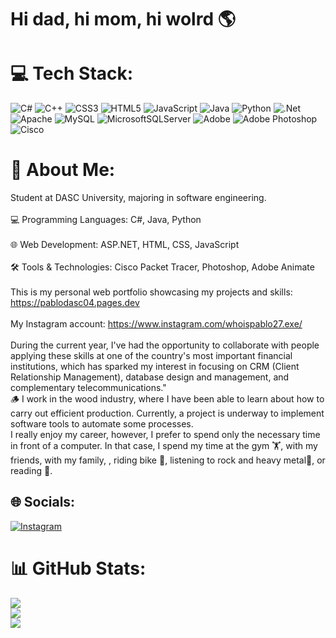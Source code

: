 # Hi dad, hi mom, hi wolrd 🌎

# 💻 Tech Stack:
![C#](https://img.shields.io/badge/c%23-%23239120.svg?style=for-the-badge&logo=csharp&logoColor=white) ![C++](https://img.shields.io/badge/c++-%2300599C.svg?style=for-the-badge&logo=c%2B%2B&logoColor=white) ![CSS3](https://img.shields.io/badge/css3-%231572B6.svg?style=for-the-badge&logo=css3&logoColor=white) ![HTML5](https://img.shields.io/badge/html5-%23E34F26.svg?style=for-the-badge&logo=html5&logoColor=white) ![JavaScript](https://img.shields.io/badge/javascript-%23323330.svg?style=for-the-badge&logo=javascript&logoColor=%23F7DF1E) ![Java](https://img.shields.io/badge/java-%23ED8B00.svg?style=for-the-badge&logo=openjdk&logoColor=white) ![Python](https://img.shields.io/badge/python-3670A0?style=for-the-badge&logo=python&logoColor=ffdd54) ![.Net](https://img.shields.io/badge/.NET-5C2D91?style=for-the-badge&logo=.net&logoColor=white) ![Apache](https://img.shields.io/badge/apache-%23D42029.svg?style=for-the-badge&logo=apache&logoColor=white) ![MySQL](https://img.shields.io/badge/mysql-4479A1.svg?style=for-the-badge&logo=mysql&logoColor=white) ![MicrosoftSQLServer](https://img.shields.io/badge/Microsoft%20SQL%20Server-CC2927?style=for-the-badge&logo=microsoft%20sql%20server&logoColor=white) ![Adobe](https://img.shields.io/badge/adobe-%23FF0000.svg?style=for-the-badge&logo=adobe&logoColor=white) ![Adobe Photoshop](https://img.shields.io/badge/adobe%20photoshop-%2331A8FF.svg?style=for-the-badge&logo=adobe%20photoshop&logoColor=white) ![Cisco](https://img.shields.io/badge/cisco-%23049fd9.svg?style=for-the-badge&logo=cisco&logoColor=black)

# 💫 About Me:
Student at DASC University, majoring in software engineering.<br><br>💻 Programming Languages: C#, Java, Python<br><br>🌐 Web Development: ASP.NET, HTML, CSS, JavaScript<br><br>🛠️ Tools & Technologies: Cisco Packet Tracer, Photoshop, Adobe Animate<br><br>This is my personal web portfolio showcasing my projects and skills: https://pablodasc04.pages.dev<br><br>My Instagram account: https://www.instagram.com/whoispablo27.exe/<br><br>During the current year, I've had the opportunity to collaborate with people applying these skills at one of the country's most important financial institutions, which has sparked my interest in focusing on CRM (Client Relationship Management), database design and management, and complementary telecommunications."<br>🪵 I work in the wood industry, where I have been able to learn about how to carry out efficient production. Currently, a project is underway to implement software tools to automate some processes.<br>I really enjoy my career, however, I prefer to spend only the necessary time in front of a computer. In that case, I spend my time at the gym 🏋, with my friends, with my family, , riding bike 🚵, listening to rock and heavy metal🎸, or reading 📖.


## 🌐 Socials:
[![Instagram](https://img.shields.io/badge/Instagram-%23E4405F.svg?logo=Instagram&logoColor=white)](https://instagram.com/whoispablo27.exe) 


# 📊 GitHub Stats:
![](https://github-readme-stats.vercel.app/api?username=pablo27exe&theme=rose_pine&hide_border=false&include_all_commits=false&count_private=false)<br/>
![](https://nirzak-streak-stats.vercel.app/?user=pablo27exe&theme=rose_pine&hide_border=false)<br/>
![](https://github-readme-stats.vercel.app/api/top-langs/?username=pablo27exe&theme=rose_pine&hide_border=false&include_all_commits=false&count_private=false&layout=compact)

<!-- Proudly created with GPRM ( https://gprm.itsvg.in ) -->
